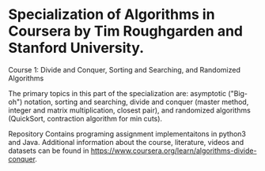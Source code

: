 # Specialization of Algorithms in Coursera by Tim Roughgarden and Stanford University.

Course 1: Divide and Conquer, Sorting and Searching, and Randomized Algorithms

The primary topics in this part of the specialization are: asymptotic ("Big-oh") notation, sorting and searching, divide and conquer (master method, integer and matrix multiplication, closest pair), and randomized algorithms (QuickSort, contraction algorithm for min cuts).

Repository Contains programing assignment implementaitons in python3 and Java. Additional information about the course, literature, videos and datasets can be found in https://www.coursera.org/learn/algorithms-divide-conquer.

